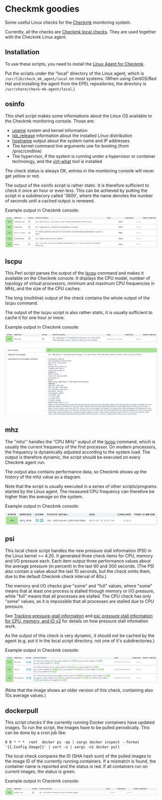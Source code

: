 Checkmk goodies
===============

Some useful Linux checks for the [Checkmk](https://checkmk.com)
monitoring system.

Currently, all the checks are
[Checkmk local checks](https://checkmk.com/cms_localchecks.html).
They are used together with the Checkmk Linux agent.

Installation
------------

To use these scripts, you need to install the
[Linux Agent for Checkmk](https://checkmk.com/cms_agent_linux.html).

Put the scripts under the "local" directory of the Linux agent, which is
``/usr/lib/check_mk_agent/local`` on most systems. (When using CentOS/Red Hat and
installing the agent from the EPEL repositories, the directory is
``/usr/share/check-mk-agent/local``.)

osinfo
------

This shell script makes some informations about the Linux OS available to
the Checkmk monitoring console. Those are:

  * [uname](https://linux.die.net/man/1/uname) system and kernel information
  * [lsb_release](https://linux.die.net/man/1/lsb_release) information about the
    installed Linux distribution
  * [hostname](http://man7.org/linux/man-pages/man1/hostname.1.html) output
    about the system name and IP addresses
  * The kernel command line arguments use for booting (from /proc/cmdline)
  * The hypervisor, if the system is running under a hypervisor or
    container technology, and the
    [virt-what](http://people.redhat.com/rjones/virt-what/) tool is installed

The check status is always OK, entries in the monitoring console will never
get yellow or red.

The output of the osinfo script is rather static. It is therefore sufficient
to check it once an hour or even less. This can be achieved by putting the
script in a subdirecory called '3600', where the name denotes the number
of seconds until a cached output is renewed.

Example output in Checkmk console:

![osinfo example](img/osinfo.png "osinfo example")

lscpu
-----

This Perl script parses the output of the [lscpu](https://linux.die.net/man/1/lscpu)
command and makes it available on the Checkmk console. It displays the
CPU model, number of topology of virtual processors, minimum and maximum
CPU frequencies in MHz, and the size of the CPU caches.

The long (multiline) output of the check contains the whole output of the
lscpu command.

The output of the lscpu script is also rather static, it is usually sufficient
to cache it for one hour or more.

Example output in Checkmk console:

![lscpu example](img/lscpu.png "lscpu example")

![lscpu multiline example](img/lscpu_multiline.png "lscpu multiline example")

mhz
---

The ''mhz'' handles the "CPU MHz" output of the [lscpu](https://linux.die.net/man/1/lscpu)
command, which is usually the current frequency of the first processor. On modern
processors, the frequency is dynamically adjusted according to the system load.
The output is therefore dynamic, the script should be executed on every Checkmk
agent run.

The output also contains performance data, so Checkmk shows up the history
of the mhz value as a diagram.

Note that the script is usually executed in a series of other scripts/programs
started by the Linux agent. The measured CPU frequency can therefore be higher
than the average on the system.

Example output in Checkmk console:

![mhz example](img/mhz.png "mhz example")

psi
---

This local check script handles the new pressure stall information (PSI)
in the Linux kernel >= 4.20. It generated three check items for CPU, memory
and I/O pressure each. Each item output three performance values about the
average pressure (in percent) in the last 60 and 300 seconds. (The PSI also
contain a value about the last 10 seconds, but the check omits them, due to the
default Checkmk check interval of 60s.)

The memory and I/O checks give "some" and "full" values, where "some" means
that at least one process is stalled through memory or I/O pressure, while
"full" means that all processes are stalled. The CPU check has only "some"
values, as it is impossible that all processes are stalled due to CPU pressure.

See [Tracking pressure-stall information](https://lwn.net/Articles/759781/) and
[psi: pressure stall information for CPU, memory, and IO v2](https://lwn.net/Articles/759658/)
for details on how pressure stall infomation work.

As the output of this check is very dynamic, it should not be cached by the
agent (e.g. put it in the local script directory, not one of it's
subdirectories.)

Example output in Checkmk console:

![psi example](img/psi.png "psi example")

(Note that the image shows an older version of this check, containing also
10s average values.)

dockerpull
----------

This script checks if the currently running Docker containers have updated
images. To run the script, the images have to be pulled periodically. This
can be done by a cron job like:

	0 0 * * *  root  docker ps -qa | xargs docker inspect --format '{{.Config.Image}}' | sort -u | xargs -n1 docker pull

The local check compares the ID (SHA hash sum) of the pulled images to the
image ID of the currently running containers. If a mismatch is found, the
container name is reported and the status is red. If all containers run
on current images, the status is green.

Example output in Checkmk console:

![dockerpull example](img/dockerpull.png "dockerpull example")

